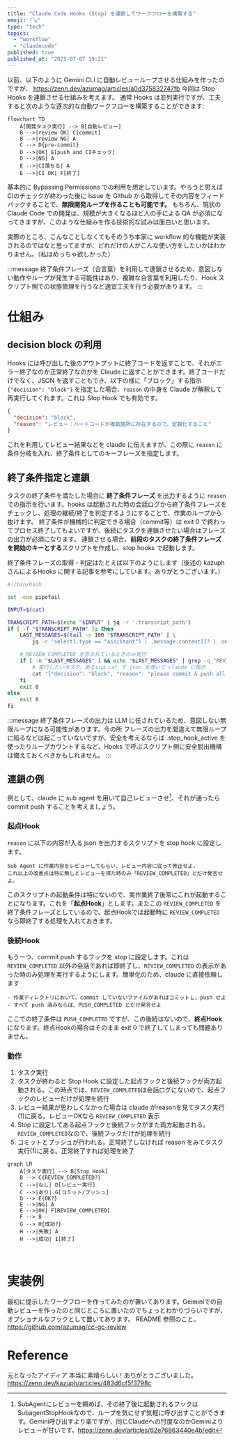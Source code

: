 ```yaml
---
title: "Claude Code Hooks (Stop) を連鎖してワークフローを構築する"
emoji: "🪕"
type: "tech"
topics:
  - "workflow"
  - "claudecode"
published: true
published_at: "2025-07-07 19:21"
---
```


以前、以下のように Gemini CLI に自動レビューループさせる仕組みを作ったのですが、
https://zenn.dev/azumag/articles/a0d375832747fb
今回は Stop Hooks を連鎖させる仕組みを考えます。
通常 Hooks は並列実行ですが、工夫すると次のような逐次的な自動ワークフローを構築することができます:

```mermaid
flowchart TD
    A[開発タスク実行] --> B[自動レビュー]
    B -->|review OK| C[commit]
    B -->|review NG| A
    C --> D{pre-commit}
    D -->|OK| E[push and CIチェック]
    D -->|NG| A
    E -->|CI落ちる| A
    E -->|CI OK| F[終了]
```

基本的に Bypassing Permissions での利用を想定しています。やろうと思えば CIのチェックが終わった後に Issue を Github から取得してその内容をフィードバックすることで、**無限開発ループを作ることも可能です。** もちろん、現状の Claude Code での開発は、規模が大きくなるほど人の手による QA が必須になってきますが、このような仕組みを作る技術的な試みは面白いと思います。

実際のところ、こんなことしなくてもそのうち本家に workflow 的な機能が実装されるのではなと思ってますが、どれだけの人がこんな使い方をしたいかはわかりません。（私はめっちゃ欲しかった）

:::message
終了条件フレーズ（合言葉）を利用して連鎖させるため、意図しない動作やループが発生する可能性はあり、複雑な合言葉を利用したり、Hook スクリプト側での状態管理を行うなど適宜工夫を行う必要があります。
:::

# 仕組み

## decision block の利用
Hooks には呼び出した後のアウトプットに終了コードを返すことで、それがエラー終了なのか正常終了なのかを Claude に返すことができます。終了コードだけでなく、JSON を返すこともでき、以下の様に「ブロック」する指示 `{"decision": "block"}` を指定した場合、`reason` の中身を Claude が解釈して再実行してくれます。これは Stop Hook でも有効です。
```json
{
  "decision": "block",
  "reason": "レビュー：ハードコードが複数箇所に存在するので、定数化すること"
}
```
これを利用してレビュー結果などを claude に伝えますが、この際に `reason` に条件分岐を入れ、終了条件としてのキーフレーズを指定します。

## 終了条件指定と連鎖
タスクの終了条件を満たした場合に **終了条件フレーズ** を出力するように `reason` での指示を行います。hooks は起動された時の会話ログから終了条件フレーズをチェックし、処理の継続/終了を判定するようにすることで、作業のループから抜けます。
終了条件が機械的に判定できる場合（commit等）は exit 0 で終わってプロセス終了してもよいですが、後続にタスクを連鎖させたい場合はフレーズの出力が必須になります。
連鎖させる場合、**前段のタスクの終了条件フレーズを開始のキーとする**スクリプトを作成し、stop hooks で起動します。

終了条件フレーズの取得・判定はたとえば以下のようにします（後述の kazuph さんによるHooks に関する記事を参考にしています。ありがとうございます。）
```bash
#!/bin/bash

set -euo pipefail

INPUT=$(cat)

TRANSCRIPT_PATH=$(echo "$INPUT" | jq -r '.transcript_path')
if [ -f "$TRANSCRIPT_PATH" ]; then
    LAST_MESSAGES=$(tail -n 100 "$TRANSCRIPT_PATH" | \
        jq -r 'select(.type == "assistant") | .message.content[]? |　select(.type == "text") | .text' 2>/dev/null | tail -n 1)

    # REVIEW_COMPLETED が含まれているときのみ実行
    if [ -n "$LAST_MESSAGES" ] && echo "$LAST_MESSAGES" | grep -q "REVIEW_COMPLETED"; then
        # 実行したいタスク、あるいは cat で json を用いて claude に指示
        cat '{"decision": "block", "reason": "please commit & push all changes"}'
    fi
    exit 0
else
    exit 0
fi
```

:::message
終了条件フレーズの出力は LLM に任されているため、意図しない無限ループになる可能性があります。今の所 フレーズの出力を間違えて無限ループに陥るなどは起こっていないですが、安全を考えるならば .stop_hook_active を使ったりループカウントするなど、Hooks で呼ぶスクリプト側に安全脱出機構は備えておくべきかもしれません。
:::

## 連鎖の例
例として、claude に sub agent を用いて自己レビューさせ[^1]、それが通ったら commit push することを考えましょう。

[^1]: SubAgentにレビューを頼めば、その終了後に起動されるフックはSubagentStopHookなので、ループを気にせず気軽に呼び出すことができます。Gemini呼び出すより楽ですが、同じClaudeへの忖度なのかGeminiよりレビューが甘いです。https://zenn.dev/articles/62e76863440e4b/edit

### 起点Hook
`reason` に以下の内容が入る json を出力するスクリプトを stop hook に設定します。
```
Sub Agent に作業内容をレビューしてもらい、レビュー内容に従って修正せよ。
これ以上の改善点は特に無しとレビューを得た時のみ「REVIEW_COMPLETED」とだけ発言せよ。
```
このスクリプトの起動条件は特にないので、実作業終了後常にこれが起動することになります。これを「**起点Hook**」とします。またこの `REVIEW_COMPLETED` を終了条件フレーズとしているので、起点Hookでは起動時に `REVIEW_COMPLETED` なら即終了する処理を入れておきます。

### 後続Hook
もう一つ、commit push するフックを stop に設定します。これは `REVIEW_COMPLETED` 以外の会話であれば即終了し、`REVIEW_COMPLETED` の表示があった時のみ処理を実行するようにします。簡単化のため、claude に直接依頼します
```
- 作業ディレクトリにおいて、commit していないファイルがあればコミットし、push せよ
- すべて push 済みならば、PUSH_COMPLETED とだけ発言せよ
```
ここでの終了条件は `PUSH_COMPLETED` ですが、この後続はないので、**終点Hook** になります。終点Hookの場合はそのまま exit 0 で終了してしまっても問題ありません。

### 動作
1) タスク実行
2) タスクが終わると Stop Hook に設定した起点フックと後続フックが両方起動される。この時点では、`REVIEW_COMPLETED`は会話ログにないので、起点フックのレビューだけが処理を続行
3) レビュー結果が思わしくなかった場合は claude がreasonを見てタスク実行(1)に戻る。レビューOKなら `REVIEW_COMPLETED` 表示
4) Stop に設定してある起点フックと後続フックがまた両方起動される。`REVIEW_COMPLETED`なので、後続フックだけが処理を続行
5) コミットとプッシュが行われる。正常終了しなければ reason をみてタスク実行(1)に戻る。正常終了すれば処理を終了
```mermaid
graph LR
    A[タスク実行] --> B[Stop Hook]
    B --> C{REVIEW_COMPLETED?}
    C -->|なし| D[レビュー実行]
    C -->|あり| G[コミット/プッシュ]
    D --> E{OK?}
    E -->|NG| A
    E -->|OK| F[REVIEW_COMPLETED]
    F --> B
    G --> H{成功?}
    H -->|失敗| A
    H -->|成功| I[終了]

 
```

# 実装例
最初に提示したワークフローを作ってみたのが置いてあります。Geiminiでの自動レビューを作ったのと同じところに置いたのでちょっとわかりづらいですが、オプショナルなフックとして置いてあります。 README 参照のこと。
https://github.com/azumag/cc-gc-review

# Reference
元となったアイディア 本当に素晴らしい！ありがとうございました。
https://zenn.dev/kazuph/articles/483d6cf5f3798c